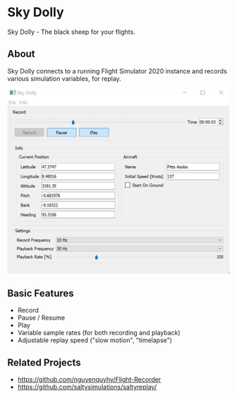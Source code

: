 # Sky Dolly
Sky Dolly - The black sheep for your flights.

## About
Sky Dolly connects to a running Flight Simulator 2020 instance and records various simulation variables, for replay.

![Sky Dolly v0.1.0](./img/SkyDolly-v0.1.0.png)

## Basic Features
* Record
* Pause / Resume
* Play
* Variable sample rates (for both recording and playback)
* Adjustable replay speed ("slow motion", "timelapse")

## Related Projects

* https://github.com/nguyenquyhy/Flight-Recorder
* https://github.com/saltysimulations/saltyreplay/

